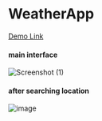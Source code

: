# WeatherApp
<a href="https://ashutosh-singh6392.github.io/WeatherApp/">Demo Link </a>

#### main interface
![Screenshot (1)](https://user-images.githubusercontent.com/72549562/193877639-6e1e7eaa-b41e-4a09-8bf9-e0dcd98ba896.png)

#### after searching location
![image](https://user-images.githubusercontent.com/72549562/193878221-b32d110c-e914-4f82-b282-9db555c338e5.png)
